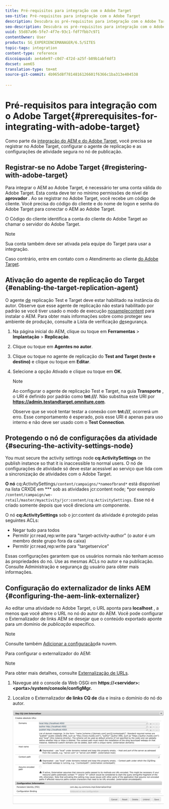 ```yaml
---
title: Pré-requisitos para integração com o Adobe Target
seo-title: Pré-requisitos para integração com o Adobe Target
description: Descubra os pré-requisitos para integração com o Adobe Target.
seo-description: Descubra os pré-requisitos para integração com o Adobe Target.
uuid: 55d87a96-5fe7-4f7e-93c1-fdf7fbb7c971
contentOwner: User
products: SG_EXPERIENCEMANAGER/6.5/SITES
topic-tags: integration
content-type: reference
discoiquuid: ae4a6e97-c0d7-472d-a25f-b89b1abf4df3
docset: aem65
translation-type: tm+mt
source-git-commit: 4b965d8f7814816126601f6366c1ba313e404538

---
```



# Pré-requisitos para integração com o Adobe Target{#prerequisites-for-integrating-with-adobe-target}

Como parte da [integração do AEM e do Adobe Target](/help/sites-administering/target.md), você precisa se registrar no Adobe Target, configurar o agente de replicação e as configurações de atividade segura no nó de publicação.

## Registrar-se no Adobe Target {#registering-with-adobe-target}

Para integrar o AEM ao Adobe Target, é necessário ter uma conta válida do Adobe Target. Esta conta deve ter no mínimo permissões de nível de **aprovador** . Ao se registrar no Adobe Target, você recebe um código de cliente. Você precisa do código do cliente e do nome de logon e senha do Adobe Target para conectar o AEM ao Adobe Target.

O Código do cliente identifica a conta do cliente do Adobe Target ao chamar o servidor do Adobe Target.

>[!NOTE]
>
>Sua conta também deve ser ativada pela equipe do Target para usar a integração.
>
>
>Caso contrário, entre em contato com o Atendimento ao cliente [do Adobe Target](https://marketing.adobe.com/resources/help/en_US/target/target/r_problem.html).

## Ativação do agente de replicação do Target {#enabling-the-target-replication-agent}

O agente [de](/help/sites-deploying/replication.md) replicação Test e Target deve estar habilitado na instância do autor. Observe que esse agente de replicação não estará habilitado por padrão se você tiver usado o modo de execução [nosamplecontent](/help/sites-deploying/configure-runmodes.md#using-samplecontent-and-nosamplecontent) para instalar o AEM. Para obter mais informações sobre como proteger seu ambiente de produção, consulte a Lista de verificação [de](/help/sites-administering/security-checklist.md)segurança.

1. Na página inicial do AEM, clique ou toque em **Ferramentas** > **Implantação** > **Replicação**.
1. Clique ou toque em **Agentes no autor**.
1. Clique ou toque no agente de replicação do **Test and Target (teste e destino)** e clique ou toque em **Editar**.
1. Selecione a opção Ativado e clique ou toque em **OK**.

   >[!NOTE]
   >
   >Ao configurar o agente de replicação Test e Target, na guia **Transporte** , o URI é definido por padrão como **tnt:///**. Não substitua este URI por **https://admin.testandtarget.omniture.com**.
   >
   >Observe que se você tentar testar a conexão com **tnt:///**, ocorrerá um erro. Esse comportamento é esperado, pois esse URI é apenas para uso interno e não deve ser usado com o **Test Connection**.

## Protegendo o nó de configurações da atividade {#securing-the-activity-settings-node}

You must secure the activity settings node **cq:ActivitySettings** on the publish instance so that it is inaccessible to normal users. O nó de configurações de atividade só deve estar acessível ao serviço que lida com a sincronização de atividades com o Adobe Target.

**O nó** cq:ActivitySettings`/content/campaigns/*nameofbrand*` está disponível na lista CRXDE em *** sob as atividades jcr:content node; *por exemplo `/content/campaign/we-retail/master/myactivity/jcr:content/cq:ActivitySettings`. Esse nó é criado somente depois que você direciona um componente.

O nó **cq:ActivitySettings** sob o jcr:content da atividade é protegido pelas seguintes ACLs:

* Negar tudo para todos
* Permitir jcr:read,rep:write para &quot;target-activity-author&quot; (o autor é um membro deste grupo fora da caixa)
* Permitir jcr:read,rep:write para &quot;targetservice&quot;

Essas configurações garantem que os usuários normais não tenham acesso às propriedades do nó. Use as mesmas ACLs no autor e na publicação. Consulte Administração e segurança [do](/help/sites-administering/security.md) usuário para obter mais informações.

## Configuração do externalizador de links AEM {#configuring-the-aem-link-externalizer}

Ao editar uma atividade no Adobe Target, o URL aponta para **localhost** , a menos que você altere o URL no nó do autor do AEM. Você pode configurar o Externalizador de links AEM se desejar que o conteúdo exportado aponte para um domínio de *publicação* específico.

>[!NOTE]
>
>Consulte também [Adicionar a configuração](/help/sites-administering/experience-fragments-target.md#add-the-cloud-configuration)da nuvem.

Para configurar o externalizador do AEM:

>[!NOTE]
>
>Para obter mais detalhes, consulte [Externalização de URLs](/help/sites-developing/externalizer.md).

1. Navegue até o console da Web OSGi em **https://&lt;servidor>:&lt;porta>/system/console/configMgr.**
1. Localize o Externalizador **de links CQ de** dia e insira o domínio do nó do autor.

   ![chlimage_1-120](assets/aem-externalizer-01.png)

